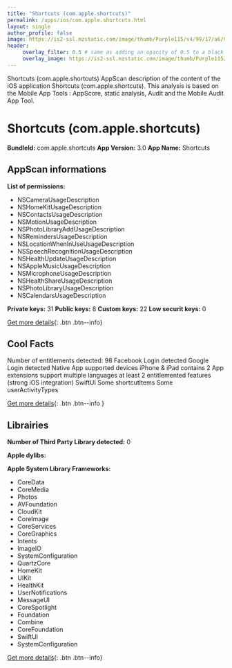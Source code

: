 ```yaml
---
title: "Shortcuts (com.apple.shortcuts)"
permalink: /apps/ios/com.apple.shortcuts.html
layout: single
author_profile: false
image: https://is2-ssl.mzstatic.com/image/thumb/Purple115/v4/99/17/a6/9917a685-540c-ad15-5aaf-3cf9c74e791d/AppIcon-1x_U007emarketing-0-8-0-85-220.png/512x512bb.jpg
header: 
     overlay_filter: 0.5 # same as adding an opacity of 0.5 to a black background
     overlay_image: https://is2-ssl.mzstatic.com/image/thumb/Purple115/v4/99/17/a6/9917a685-540c-ad15-5aaf-3cf9c74e791d/AppIcon-1x_U007emarketing-0-8-0-85-220.png/512x512bb.jpg
---
```

Shortcuts (com.apple.shortcuts) AppScan description of the content of the iOS application Shortcuts (com.apple.shortcuts). This analysis is based on the Mobile App Tools : AppScore, static analysis, Audit and the Mobile Audit App Tool.

# Shortcuts (com.apple.shortcuts)

**BundleId:** com.apple.shortcuts
**App Version:** 3.0
**App Name:** Shortcuts


## AppScan informations 

**List of permissions:** 
- NSCameraUsageDescription
- NSHomeKitUsageDescription
- NSContactsUsageDescription
- NSMotionUsageDescription
- NSPhotoLibraryAddUsageDescription
- NSRemindersUsageDescription
- NSLocationWhenInUseUsageDescription
- NSSpeechRecognitionUsageDescription
- NSHealthUpdateUsageDescription
- NSAppleMusicUsageDescription
- NSMicrophoneUsageDescription
- NSHealthShareUsageDescription
- NSPhotoLibraryUsageDescription
- NSCalendarsUsageDescription
  
  
**Private keys:** 31
**Public keys:** 8
**Custom keys:** 22
**Low securit keys:** 0
  
[Get more details](/pricing.html){: .btn .btn--info}

## Cool Facts

Number of entitlements detected: 98
Facebook Login detected
Google Login detected
Native App
supported devices iPhone & iPad
contains 2 App extensions
support multiple languages
at least 2 entitlemented features (strong iOS integration)
SwiftUI
Some shortcutItems 
Some userActivityTypes
  
[Get more details](/pricing.html){: .btn .btn--info }

## Librairies 
**Number of Third Party Library detected:** 0


**Apple dylibs:**


**Apple System Library Frameworks:**
- CoreData
- CoreMedia
- Photos
- AVFoundation
- CloudKit
- CoreImage
- CoreServices
- CoreGraphics
- Intents
- ImageIO
- SystemConfiguration
- QuartzCore
- HomeKit
- UIKit
- HealthKit
- UserNotifications
- MessageUI
- CoreSpotlight
- Foundation
- Combine
- CoreFoundation
- SwiftUI
- SystemConfiguration


  
[Get more details](/pricing.html){: .btn .btn--info}

